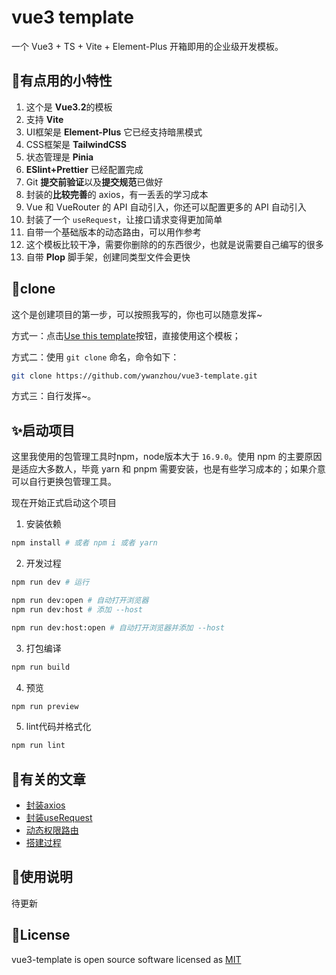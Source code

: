 # vue3 template

一个 Vue3 + TS + Vite + Element-Plus 开箱即用的企业级开发模板。


## 🎉有点用的小特性

1. 这个是 **Vue3.2**的模板
2. 支持 **Vite**
3. UI框架是 **Element-Plus** 它已经支持暗黑模式
4. CSS框架是 **TailwindCSS**
5. 状态管理是 **Pinia**
6. **ESlint+Prettier** 已经配置完成
7. Git **提交前验证**以及**提交规范**已做好
8. 封装的**比较完善**的 axios，有一丢丢的学习成本
9. Vue 和 VueRouter 的 API 自动引入，你还可以配置更多的 API 自动引入
10. 封装了一个 `useRequest`，让接口请求变得更加简单
11. 自带一个基础版本的动态路由，可以用作参考
12. 这个模板比较干净，需要你删除的的东西很少，也就是说需要自己编写的很多
13. 自带 **Plop** 脚手架，创建同类型文件会更快


## 🐉clone

这个是创建项目的第一步，可以按照我写的，你也可以随意发挥~

方式一：点击[Use this template](https://github.com/ywanzhou/vue3-template/generate)按钮，直接使用这个模板；

方式二：使用 `git clone` 命名，命令如下：
```bash
git clone https://github.com/ywanzhou/vue3-template.git
```

方式三：自行发挥~。

## ✨启动项目

这里我使用的包管理工具时npm，node版本大于 `16.9.0`。使用 npm 的主要原因是适应大多数人，毕竟 yarn 和 pnpm 需要安装，也是有些学习成本的；如果介意可以自行更换包管理工具。

现在开始正式启动这个项目

1. 安装依赖
```bash
npm install # 或者 npm i 或者 yarn
```
2. 开发过程
```bash
npm run dev # 运行

npm run dev:open # 自动打开浏览器
npm run dev:host # 添加 --host

npm run dev:host:open # 自动打开浏览器并添加 --host

```
3. 打包编译

```bash
npm run build
```
4. 预览

```bash
npm run preview
```
5. lint代码并格式化

```bash
npm run lint
```

## 📝有关的文章

- [封装axios](https://juejin.cn/post/7071518211392405541)
- [封装useRequest](https://juejin.cn/post/7094508831564103688)
- [动态权限路由](https://juejin.cn/post/7094506830230978591)
- [搭建过程](https://juejin.cn/post/7074885076823048223)


## 📖使用说明

待更新

## 🍚License

vue3-template is open source software licensed as [MIT](./LICENSE)